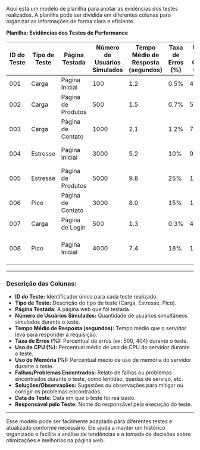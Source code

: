 Aqui está um modelo de planilha para anotar as evidências dos testes realizados. A planilha pode ser dividida em diferentes colunas para organizar as informações de forma clara e eficiente. 

**Planilha: Evidências dos Testes de Performance**

| **ID do Teste** | **Tipo de Teste** | **Página Testada** | **Número de Usuários Simulados** | **Tempo Médio de Resposta (segundos)** | **Taxa de Erros (%)** | **Uso de CPU (%)** | **Uso de Memória (%)** | **Falhas/Problemas Encontrados** | **Soluções/Observações** | **Data do Teste** | **Responsável pelo Teste** |
|------------------|-------------------|-------------------|---------------------------------|---------------------------------------|-----------------------|---------------------|-------------------------|---------------------------------|--------------------------|------------------|---------------------------|
| 001              | Carga             | Página Inicial    | 100                             | 1.2                                   | 0.5%                  | 45%                 | 60%                     | Nenhuma falha                  | Sistema dentro da expectativa | 22/02/2025         | João Silva               |
| 002              | Carga             | Página de Produtos| 500                             | 1.5                                   | 0.7%                  | 55%                 | 70%                     | Nenhuma falha                  | Boa performance geral       | 22/02/2025         | João Silva               |
| 003              | Carga             | Página de Contato | 1000                            | 2.1                                   | 1.2%                  | 75%                 | 80%                     | Pequeno aumento no tempo de resposta | Considerar cacheamento de conteúdo | 22/02/2025         | João Silva               |
| 004              | Estresse          | Página Inicial    | 3000                            | 5.2                                   | 10%                   | 98%                 | 98%                     | Erros de carregamento, sistema instável | Aumento da infraestrutura recomendada | 22/02/2025         | João Silva               |
| 005              | Estresse          | Página de Produtos| 5000                            | 9.8                                   | 25%                   | 100%                | 100%                    | Sistema caiu após 4 minutos | Necessário ajustar balanceamento de carga | 22/02/2025         | João Silva               |
| 006              | Pico              | Página de Contato | 3000                            | 8.0                                   | 15%                   | 100%                | 90%                     | Falhas de login, sobrecarga de servidor | Avaliar escalabilidade automática | 22/02/2025         | João Silva               |
| 007              | Carga             | Página de Login   | 500                             | 1.3                                   | 0.3%                  | 48%                 | 65%                     | Nenhuma falha                  | Sistema funcionando bem     | 22/02/2025         | João Silva               |
| 008              | Pico              | Página Inicial    | 4000                            | 7.4                                   | 18%                   | 100%                | 95%                     | Lentidão no carregamento, sistema próximo ao limite | Considerar otimização de código | 22/02/2025         | João Silva               |

---

### Descrição das Colunas:
- **ID do Teste:** Identificador único para cada teste realizado.
- **Tipo de Teste:** Descrição do tipo de teste (Carga, Estresse, Pico).
- **Página Testada:** A página web que foi testada.
- **Número de Usuários Simulados:** Quantidade de usuários simultâneos simulados durante o teste.
- **Tempo Médio de Resposta (segundos):** Tempo médio que o servidor leva para responder à requisição.
- **Taxa de Erros (%):** Percentual de erros (ex: 500, 404) durante o teste.
- **Uso de CPU (%):** Percentual médio de uso de CPU do servidor durante o teste.
- **Uso de Memória (%):** Percentual médio de uso de memória do servidor durante o teste.
- **Falhas/Problemas Encontrados:** Relato de falhas ou problemas encontrados durante o teste, como lentidão, quedas de serviço, etc.
- **Soluções/Observações:** Sugestões ou observações para mitigar ou corrigir os problemas encontrados.
- **Data do Teste:** Data em que o teste foi realizado.
- **Responsável pelo Teste:** Nome do responsável pela execução do teste.

---

Esse modelo pode ser facilmente adaptado para diferentes testes e atualizado conforme necessário. Ele ajuda a manter um histórico organizado e facilita a análise de tendências e a tomada de decisões sobre otimizações e melhorias na página web.